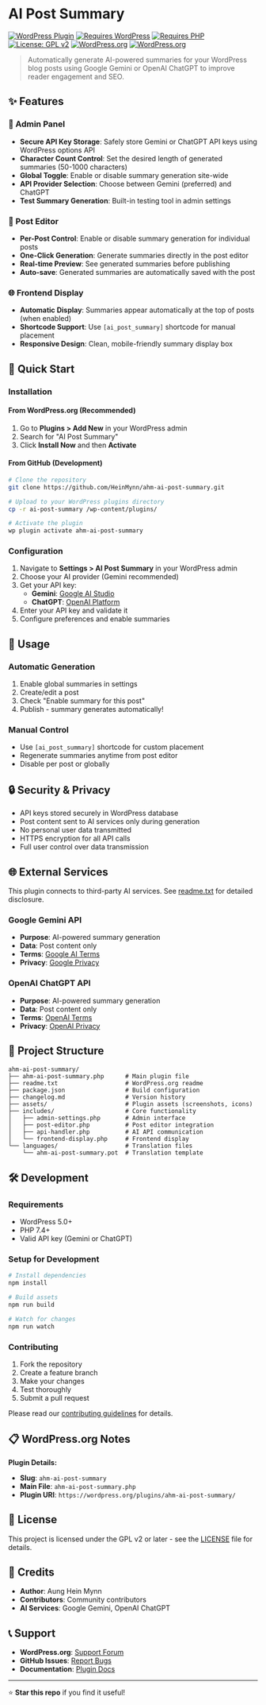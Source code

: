 # AI Post Summary

[![WordPress Plugin](https://img.shields.io/badge/WordPress-Plugin-blue.svg)](https://wordpress.org/plugins/ahm-ai-post-summary/)
[![Requires WordPress](https://img.shields.io/badge/WordPress-5.0+-blue.svg)](https://wordpress.org/)
[![Requires PHP](https://img.shields.io/badge/PHP-7.4+-blue.svg)](https://php.net/)
[![License: GPL v2](https://img.shields.io/badge/License-GPL%20v2-blue.svg)](https://www.gnu.org/licenses/gpl-2.0.html)
[![WordPress.org](https://img.shields.io/wordpress/plugin/v/ahm-ai-post-summary.svg)](https://wordpress.org/plugins/ahm-ai-post-summary/)
[![WordPress.org](https://img.shields.io/wordpress/plugin/dt/ahm-ai-post-summary.svg)](https://wordpress.org/plugins/ahm-ai-post-summary/)

> Automatically generate AI-powered summaries for your WordPress blog posts using Google Gemini or OpenAI ChatGPT to improve reader engagement and SEO.

## ✨ Features

### 🔧 Admin Panel

- **Secure API Key Storage**: Safely store Gemini or ChatGPT API keys using WordPress options API
- **Character Count Control**: Set the desired length of generated summaries (50-1000 characters)
- **Global Toggle**: Enable or disable summary generation site-wide
- **API Provider Selection**: Choose between Gemini (preferred) and ChatGPT
- **Test Summary Generation**: Built-in testing tool in admin settings

### 📝 Post Editor

- **Per-Post Control**: Enable or disable summary generation for individual posts
- **One-Click Generation**: Generate summaries directly in the post editor
- **Real-time Preview**: See generated summaries before publishing
- **Auto-save**: Generated summaries are automatically saved with the post

### 🌐 Frontend Display

- **Automatic Display**: Summaries appear automatically at the top of posts (when enabled)
- **Shortcode Support**: Use `[ai_post_summary]` shortcode for manual placement
- **Responsive Design**: Clean, mobile-friendly summary display box

## 🚀 Quick Start

### Installation

#### From WordPress.org (Recommended)

1. Go to **Plugins > Add New** in your WordPress admin
2. Search for "AI Post Summary"
3. Click **Install Now** and then **Activate**

#### From GitHub (Development)

```bash
# Clone the repository
git clone https://github.com/HeinMynn/ahm-ai-post-summary.git

# Upload to your WordPress plugins directory
cp -r ai-post-summary /wp-content/plugins/

# Activate the plugin
wp plugin activate ahm-ai-post-summary
```

### Configuration

1. Navigate to **Settings > AI Post Summary** in your WordPress admin
2. Choose your AI provider (Gemini recommended)
3. Get your API key:
   - **Gemini**: [Google AI Studio](https://aistudio.google.com/app/apikey)
   - **ChatGPT**: [OpenAI Platform](https://platform.openai.com/api-keys)
4. Enter your API key and validate it
5. Configure preferences and enable summaries

## 📖 Usage

### Automatic Generation

1. Enable global summaries in settings
2. Create/edit a post
3. Check "Enable summary for this post"
4. Publish - summary generates automatically!

### Manual Control

- Use `[ai_post_summary]` shortcode for custom placement
- Regenerate summaries anytime from post editor
- Disable per post or globally

## 🔒 Security & Privacy

- API keys stored securely in WordPress database
- Post content sent to AI services only during generation
- No personal user data transmitted
- HTTPS encryption for all API calls
- Full user control over data transmission

## 🌐 External Services

This plugin connects to third-party AI services. See [readme.txt](readme.txt) for detailed disclosure.

### Google Gemini API

- **Purpose**: AI-powered summary generation
- **Data**: Post content only
- **Terms**: [Google AI Terms](https://developers.generativeai.google/terms)
- **Privacy**: [Google Privacy](https://policies.google.com/privacy)

### OpenAI ChatGPT API

- **Purpose**: AI-powered summary generation
- **Data**: Post content only
- **Terms**: [OpenAI Terms](https://openai.com/terms/)
- **Privacy**: [OpenAI Privacy](https://openai.com/privacy/)

## 📁 Project Structure

```
ahm-ai-post-summary/
├── ahm-ai-post-summary.php      # Main plugin file
├── readme.txt                   # WordPress.org readme
├── package.json                 # Build configuration
├── changelog.md                 # Version history
├── assets/                      # Plugin assets (screenshots, icons)
├── includes/                    # Core functionality
│   ├── admin-settings.php       # Admin interface
│   ├── post-editor.php          # Post editor integration
│   ├── api-handler.php          # AI API communication
│   └── frontend-display.php     # Frontend display
└── languages/                   # Translation files
    └── ahm-ai-post-summary.pot  # Translation template
```

## 🛠️ Development

### Requirements

- WordPress 5.0+
- PHP 7.4+
- Valid API key (Gemini or ChatGPT)

### Setup for Development

```bash
# Install dependencies
npm install

# Build assets
npm run build

# Watch for changes
npm run watch
```

### Contributing

1. Fork the repository
2. Create a feature branch
3. Make your changes
4. Test thoroughly
5. Submit a pull request

Please read our [contributing guidelines](CONTRIBUTING.md) for details.

## 📋 WordPress.org Notes

**Plugin Details:**

- **Slug**: `ahm-ai-post-summary`
- **Main File**: `ahm-ai-post-summary.php`
- **Plugin URI**: `https://wordpress.org/plugins/ahm-ai-post-summary/`

## 📜 License

This project is licensed under the GPL v2 or later - see the [LICENSE](LICENSE) file for details.

## 🙏 Credits

- **Author**: Aung Hein Mynn
- **Contributors**: Community contributors
- **AI Services**: Google Gemini, OpenAI ChatGPT

## 📞 Support

- **WordPress.org**: [Support Forum](https://wordpress.org/support/plugin/ahm-ai-post-summary/)
- **GitHub Issues**: [Report Bugs](https://github.com/HeinMynn/ahm-ai-post-summary/issues)
- **Documentation**: [Plugin Docs](https://github.com/HeinMynn/ahm-ai-post-summary/wiki)

---

⭐ **Star this repo** if you find it useful!
